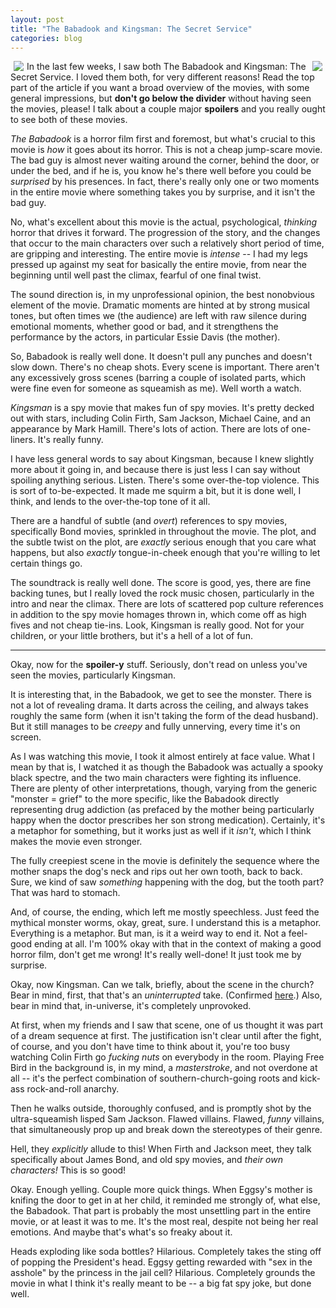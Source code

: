 ```yaml
---
layout: post
title: "The Babadook and Kingsman: The Secret Service"
categories: blog
---
```


<img src="{{ site.url }}/images/babadook.png" align="left" style="margin:0px 5px">

<img src="{{ site.url }}/images/kingsman.jpg" align="right" style="margin:0px 5px">

In the last few weeks, I saw both The Babadook and Kingsman: The Secret Service. I loved them both, for very different reasons! Read the top part of the article if you want a broad overview of the movies, with some general impressions, but **don't go below the divider** without having seen the movies, please! I talk about a couple major **spoilers** and you really ought to see both of these movies.

*The Babadook* is a horror film first and foremost, but what's crucial to this movie is *how* it goes about its horror. This is not a cheap jump-scare movie. The bad guy is almost never waiting around the corner, behind the door, or under the bed, and if he is, you know he's there well before you could be *surprised* by his presences. In fact, there's really only one or two moments in the entire movie where something takes you by surprise, and it isn't the bad guy.

No, what's excellent about this movie is the actual, psychological, *thinking* horror that drives it forward. The progression of the story, and the changes that occur to the main characters over such a relatively short period of time, are gripping and interesting. The entire movie is *intense* -- I had my legs pressed up against my seat for basically the entire movie, from near the beginning until well past the climax, fearful of one final twist.

The sound direction is, in my unprofessional opinion, the best nonobvious element of the movie. Dramatic moments are hinted at by strong musical tones, but often times we (the audience) are left with raw silence during emotional moments, whether good or bad, and it strengthens the performance by the actors, in particular Essie Davis (the mother).

So, Babadook is really well done. It doesn't pull any punches and doesn't slow down. There's no cheap shots. Every scene is important. There aren't any excessively gross scenes (barring a couple of isolated parts, which were fine even for someone as squeamish as me). Well worth a watch.

*Kingsman* is a spy movie that makes fun of spy movies. It's pretty decked out with stars, including Colin Firth, Sam Jackson, Michael Caine, and an appearance by Mark Hamill. There's lots of action. There are lots of one-liners. It's really funny.

I have less general words to say about Kingsman, because I knew slightly more about it going in, and because there is just less I can say without spoiling anything serious. Listen. There's some over-the-top violence. This is sort of to-be-expected. It made me squirm a bit, but it is done well, I think, and lends to the over-the-top tone of it all.

There are a handful of subtle (and *overt*) references to spy movies, specifically Bond movies, sprinkled in throughout the movie. The plot, and the subtle twist on the plot, are *exactly* serious enough that you care what happens, but also *exactly* tongue-in-cheek enough that you're willing to let certain things go.

The soundtrack is really well done. The score is good, yes, there are fine backing tunes, but I really loved the rock music chosen, particularly in the intro and near the climax. There are lots of scattered pop culture references in addition to the spy movie homages thrown in, which come off as high fives and not cheap tie-ins. Look, Kingsman is really good. Not for your children, or your little brothers, but it's a hell of a lot of fun.

-----

Okay, now for the **spoiler-y** stuff. Seriously, don't read on unless you've seen the movies, particularly Kingsman.

It is interesting that, in the Babadook, we get to see the monster. There is not a lot of revealing drama. It darts across the ceiling, and always takes roughly the same form (when it isn't taking the form of the dead husband). But it still manages to be *creepy* and fully unnerving, every time it's on screen.

As I was watching this movie, I took it almost entirely at face value. What I mean by that is, I watched it as though the Babadook was actually a spooky black spectre, and the two main characters were fighting its influence. There are plenty of other interpretations, though, varying from the generic "monster = grief" to the more specific, like the Babadook directly representing drug addiction (as prefaced by the mother being particularly happy when the doctor prescribes her son strong medication). Certainly, it's a metaphor for something, but it works just as well if it *isn't*, which I think makes the movie even stronger.

The fully creepiest scene in the movie is definitely the sequence where the mother snaps the dog's neck and rips out her own tooth, back to back. Sure, we kind of saw *something* happening with the dog, but the tooth part? That was hard to stomach.

And, of course, the ending, which left me mostly speechless. Just feed the mythical monster worms, okay, great, sure. I understand this is a metaphor. Everything is a metaphor. But man, is it a weird way to end it. Not a feel-good ending at all. I'm 100% okay with that in the context of making a good horror film, don't get me wrong! It's really well-done! It just took me by surprise.

Okay, now Kingsman. Can we talk, briefly, about the scene in the church? Bear in mind, first, that that's an *uninterrupted* take. (Confirmed [here](http://www.ew.com/article/2015/02/13/kingsman-director-matthew-vaughn-reveals-secrets-behind-church-scene-sex-joke-and).) Also, bear in mind that, in-universe, it's completely unprovoked.

At first, when my friends and I saw that scene, one of us thought it was part of a dream sequence at first. The justification isn't clear until after the fight, of course, and you don't have time to think about it, you're too busy watching Colin Firth go *fucking nuts* on everybody in the room. Playing Free Bird in the background is, in my mind, a *masterstroke*, and not overdone at all -- it's the perfect combination of southern-church-going roots and kick-ass rock-and-roll anarchy.

Then he walks outside, thoroughly confused, and is promptly shot by the ultra-squeamish lisped Sam Jackson. Flawed villains. Flawed, *funny* villains, that simultaneously prop up and break down the stereotypes of their genre.

Hell, they *explicitly* allude to this! When Firth and Jackson meet, they talk specifically about James Bond, and old spy movies, and *their own characters!* This is so good!

Okay. Enough yelling. Couple more quick things. When Eggsy's mother is knifing the door to get in at her child, it reminded me strongly of, what else, the Babadook. That part is probably the most unsettling part in the entire movie, or at least it was to me. It's the most real, despite not being her real emotions. And maybe that's what's so freaky about it.

Heads exploding like soda bottles? Hilarious. Completely takes the sting off of popping the President's head. Eggsy getting rewarded with "sex in the asshole" by the princess in the jail cell? Hilarious. Completely grounds the movie in what I think it's really meant to be -- a big fat spy joke, but done well.
